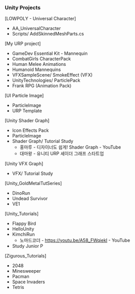 ### Unity Projects


[LOWPOLY - Universal Character]
- AA_UniversalCharacter
- Scripts/ AddSkinnedMeshParts.cs


[My URP project]
- GameDev Essential Kit - Mannequin
- CombatGirls CharacterPack
- Human Melee Animations
- Humanoid Mannequins
- VFXSampleScene/ SmokeEffect (VFX)
- UnityTechnologies/ ParticlePack
- Frank RPG (Animation Pack)


[UI Particle Image]
- ParticleImage
- URP Template


[Unity Shader Graph]
- Icon Effects Pack
- ParticleImage
- Shader Graph/ Tutorial Study
  + 홍마루 - 디자이너도 쉽게! Shader Graph - YouTube
  + 대마왕 - 유니티 URP 셰이더 그래프 스타트업


[Unity VFX Graph]
- VFX/ Tutorial Study


[Unity_GoldMetalTutSeries]
- DinoRun
- Undead Survivor
- VE1


[Unity_Tutorials]
- Flappy Bird
- HelloUnity
- KimchiRun
  + 노마드코더 - https://youtu.be/A58_FWqiekI - YouTube
- Study Junior P


[Zigurous_Tutorials]
- 2048
- Minesweeper
- Pacman
- Space Invaders
- Tetris
